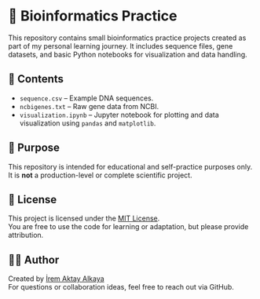 # 🧬 Bioinformatics Practice

This repository contains small bioinformatics practice projects created as part of my personal learning journey. It includes sequence files, gene datasets, and basic Python notebooks for visualization and data handling.

## 📁 Contents

- `sequence.csv` – Example DNA sequences.
- `ncbigenes.txt` – Raw gene data from NCBI.
- `visualization.ipynb` – Jupyter notebook for plotting and data visualization using `pandas` and `matplotlib`.

## 🧠 Purpose

This repository is intended for educational and self-practice purposes only. It is **not** a production-level or complete scientific project.

## 📜 License

This project is licensed under the [MIT License](LICENSE).  
You are free to use the code for learning or adaptation, but please provide attribution.

## 🙋‍♀️ Author

Created by [İrem Aktay Alkaya](https://github.com/iremaktay)  
For questions or collaboration ideas, feel free to reach out via GitHub.

